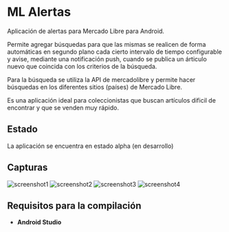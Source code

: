 # ML Alertas

Aplicación de alertas para Mercado Libre para Android.

Permite agregar búsquedas para que las mismas se realicen de forma automáticas en segundo plano cada cierto intervalo de tiempo configurable y avise, mediante una notificación push, cuando se publica un árticulo nuevo que coincida con los criterios de la búsqueda.

Para la búsqueda se utiliza la API de mercadolibre y permite hacer búsquedas en los diferentes sitios (países) de Mercado Libre.

Es una aplicación ideal para coleccionistas que buscan artículos dificil de encontrar y que se venden muy rápido.

## Estado

La aplicación se encuentra en estado alpha (en desarrollo)

## Capturas
![screenshot1](https://user-images.githubusercontent.com/75378876/187227285-56457c95-9b3b-46bd-a691-83b07f257ead.png)
![screenshot2](https://user-images.githubusercontent.com/75378876/187227284-9ec63ef2-a653-4018-bf6a-d11e158ca76b.png)
![screenshot3](https://user-images.githubusercontent.com/75378876/187227290-2cbf13a7-c885-4a54-b06b-8cca145355a7.png)
![screenshot4](https://user-images.githubusercontent.com/75378876/187227294-bdad4d59-f59e-415d-817a-8ca96853a839.png)

## Requisitos para la compilación
- **Android Studio**
